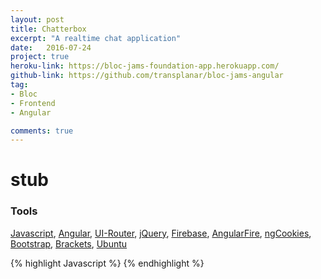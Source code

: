 ```yaml
---
layout: post
title: Chatterbox
excerpt: "A realtime chat application"
date:   2016-07-24
project: true
heroku-link: https://bloc-jams-foundation-app.herokuapp.com/
github-link: https://github.com/transplanar/bloc-jams-angular
tag:
- Bloc
- Frontend
- Angular

comments: true
---
```


# stub

### Tools
[Javascript](https://www.javascript.com/), [Angular](https://angularjs.org/), [UI-Router](https://github.com/angular-ui/ui-router), [jQuery](https://jquery.com/), [Firebase](https://www.firebase.google.com/), [AngularFire](https://github.com/firebase/angularfire), [ngCookies](https://docs.angularjs.org/api/ngCookies), [Bootstrap](http://getbootstrap.com/), [Brackets](http://brackets.io/), [Ubuntu](http://www.ubuntu.com/)

{% highlight Javascript %}
{% endhighlight %}
